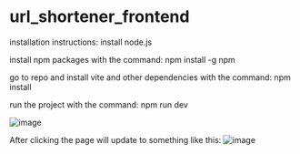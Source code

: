 # url_shortener_frontend
installation instructions:
install node.js 

install npm packages with the command:
npm install -g npm

go to repo and install vite and other dependencies with the command:
npm install

run the project with the command:
npm run dev 

![image](https://user-images.githubusercontent.com/89970476/234605816-a693d617-19df-4597-a83e-3983d25ad940.png)

After clicking the page will update to something like this:
![image](https://user-images.githubusercontent.com/89970476/234605920-20ce5fae-41b9-4254-ad6f-9f9c41e82b62.png)

